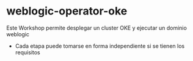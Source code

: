 # weblogic-operator-oke

Este Workshop permite desplegar un cluster OKE y ejecutar un dominio weblogic

- Cada etapa puede tomarse en forma independiente si se tienen los requisitos
